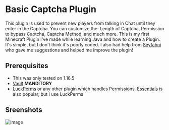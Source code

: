 # Basic Captcha Plugin

This plugin is used to prevent new players from talking in Chat until they enter in the Captcha. 
You can customize the: Length of Captcha, Permission to bypass Captcha, Captcha Method, and much more.
This is my first Minecraft Plugin I've made while learning Java and how to create a Plugin. It's simple, but I don't think it's poorly coded. 
I also had help from [Seyfahni](https://github.com/seyfahni) who gave me suggestions and helped me improve the plugin!

## Prerequisites

* This was only tested on 1.16.5
* [Vault](https://www.spigotmc.org/resources/vault.34315/) **MANDITORY**
* [LuckPerms](https://www.spigotmc.org/resources/luckperms.28140/) or any other plugin which handles Permissions. [Essentials](https://www.spigotmc.org/resources/essentialsx.9089/) is also popular, but I use LuckPerms

## Sreenshots
![image](https://user-images.githubusercontent.com/36930553/113369114-7bd0eb00-932e-11eb-8fd4-a18fa7765c57.png)
